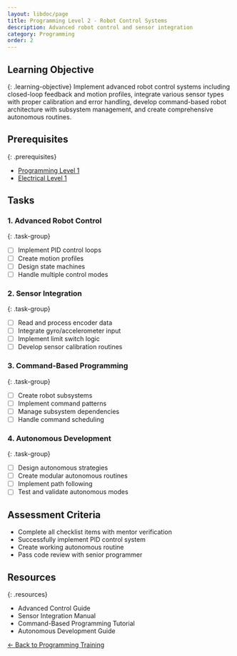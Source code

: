 ```yaml
---
layout: libdoc/page
title: Programming Level 2 - Robot Control Systems
description: Advanced robot control and sensor integration
category: Programming
order: 2
---
```


## Learning Objective
{: .learning-objective}
Implement advanced robot control systems including closed-loop feedback and motion profiles, integrate various sensor types with proper calibration and error handling, develop command-based robot architecture with subsystem management, and create comprehensive autonomous routines.

## Prerequisites
{: .prerequisites}
- [Programming Level 1](../programming/level-1)
- [Electrical Level 1](../electrical/level-1)

## Tasks

### 1. Advanced Robot Control
{: .task-group}
- [ ] Implement PID control loops
- [ ] Create motion profiles
- [ ] Design state machines
- [ ] Handle multiple control modes

### 2. Sensor Integration
{: .task-group}
- [ ] Read and process encoder data
- [ ] Integrate gyro/accelerometer input
- [ ] Implement limit switch logic
- [ ] Develop sensor calibration routines

### 3. Command-Based Programming
{: .task-group}
- [ ] Create robot subsystems
- [ ] Implement command patterns
- [ ] Manage subsystem dependencies
- [ ] Handle command scheduling

### 4. Autonomous Development
{: .task-group}
- [ ] Design autonomous strategies
- [ ] Create modular autonomous routines
- [ ] Implement path following
- [ ] Test and validate autonomous modes

## Assessment Criteria
- Complete all checklist items with mentor verification
- Successfully implement PID control system
- Create working autonomous routine
- Pass code review with senior programmer

## Resources
{: .resources}
- Advanced Control Guide
- Sensor Integration Manual
- Command-Based Programming Tutorial
- Autonomous Development Guide

[← Back to Programming Training](../)